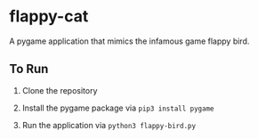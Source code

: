 # flappy-cat

A pygame application that mimics the infamous game flappy bird. 

## To Run

1) Clone the repository

2) Install the pygame package via `pip3 install pygame`

3) Run the application via `python3 flappy-bird.py`
